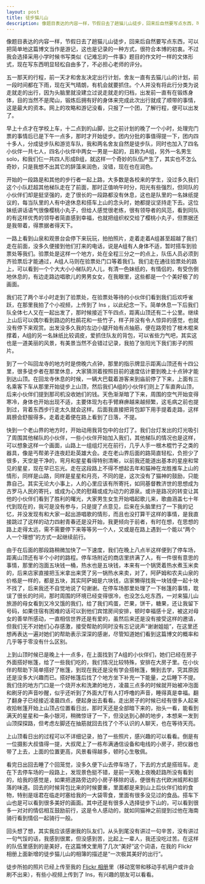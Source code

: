 ```yaml
---
layout: post
title: 徒步猫儿山
description: 像题目表达的内容一样，节假日去了趟猫儿山徒步，回来后自然要写点东西，可以把简单地这篇博文当作是游记，这也是记录的一种方式，很符合本博的初衷。不过我会选择采用小学时候书写类似《记难忘的一件事》题目的作文时一样的文体形式，现在写东西明显轻松自由多了，不必担心老师的评分。
---
```


像题目表达的内容一样，节假日去了趟猫儿山徒步，回来后自然要写点东西，可以把简单地这篇博文当作是游记，这也是记录的一种方式，很符合本博的初衷。不过我会选择采用小学时候书写类似《记难忘的一件事》题目的作文时一样的文体形式，现在写东西明显轻松自由多了，不必担心老师的评分。

五一那天的行程，前一天才和舍友决定出行计划，舍友一直有去猫儿山的计划，前一段时间都在下雨，现在天气晴朗，有机会就要抓住。个人并没有将此行分类为说走就走的出行，因为头脑里就没建立过说走就走的归档，出发前一直有在锻炼身体，目的当然不是爬山，锻炼后拥有好的身体来完成此次出行就成了顺带的事情，这是最大的资本。网上的攻略和游记没看，只报了一个团，了解行程，便可以出发了。

早上十点才在学校上车，十二点到的山脚，比之前计划的晚了一个小时，处理完门票的事情后已是下午一点多，那时才开始徒步。团内分批的事值得提一下，团内四十多人，分成徒步队和游览车队，我和两名舍友自然是徒步队，同时也加入了四名小伙伴一共七人，四名小伙伴中两女一男是一起的，且称为A组，另外一名男生solo，和我们仨一共四人形成B组，就这样一个奇妙的队伍产生了，其实也不怎么奇妙，只是我想不出其它的辞藻来润色，没错，现在也在润色。

开始的一段路是和其他的步行者一起上路，大多数是各校来的学生，没过多久我们这个小队赶超其他梯队走在了前面，那时正值响午时分，阳光有些强烈，但同队的小伙伴们却是挺坚强的，走了很长的一段路都没有休息，这也是队里的一名妹纸提议的，每当队里的人有中途休息和搭车上山的念头时，她都提议坚持走下去。这位妹纸讲话语气很像樱桃小丸子，但给人感觉很老练，很有领导者的风范，看到同队的有这样优秀的领导者简直感到幸福，也就把组织权交给了樱桃小丸子，但票据还是我带着，得票据者得天下。

一路上看到山泉和观景台会停下来玩玩，拍拍照片，走着走着A组甚至超越了我们走在前面，没多久便接到他们打来的电话，说是A组有人身体不适，暂时搭车到验票处等我们。验票处是这样一个地方，处在全程三分之一的点上，队伍人员必须到齐验票后才能通过，A组人马则在验票处门口等着我们。我们走在通往验票处的路上，可以看到一个个大大小小梯队的人儿，有清一色妹纸的，有情侣的，有受伤倒地休息的，有边走路边唱歌儿的男男女女，在我眼里，这些都是一个个美好极了的画面。

我们花了两个半小时走到了验票处，在验票处等待的小伙伴们看到我们后欢呼雀跃，在那里我拍了个小视频，上传到了 Ins ，以此纪念一下。简单休息一下后我们队全体七人又在一起出发了，那时候接近下午四点，距离山顶还有二十公里。继续上山后可以偶尔看到路边的杜鹃花和一些竹子，样子并没有令人惊异的感觉，也就没有停下来观赏。出发没多久我的左边小腿开始有点抽筋，便在路旁捡了根木棍来撑着，A组的另一名妹纸比较调皮，爱抓住队友的背包，可以省些力气吧，其实这也是一道美丽的风景，有美景当然不会错过记录，我拍了张阳光下我们影子的照片。

到了一个叫回龙寺的地方时是傍晚六点钟，那里的指示牌显示距离山顶还有十四公里，很多徒步者在那里休息，大家猜测着按照目前的速度估计要到晚上十点钟才能到达山顶。在回龙寺休息的时候，一辆大巴载着游客来到庙前停了下来，上面有三名乘客下车从那里开始徒步上山顶，然后我们A组的小伙伴们则上了车直奔山顶，后来小伙伴们提到那司机没收她们的钱。天色渐渐暗了下来，周围的空气开始变得寒冷，身体也开始出现不适，主要体现为右手臂麻痹越来越频繁，这毛病之前也提到过，背着东西步行走太久就会这样。后面我直接把背包卸下用手提着走路，这样肩膀会舒服得多。走着走着便在路上看到了日落，不提。

快到一个老山界的地方时，开始动用我背包中的台灯了。我们台灯发出的灯光吸引了周围其他梯队的小伙伴，一些小伙伴开始加入我们，其他梯队的情况也是这样，可以想象这样一个画面，山路上一组组灯光在前行，几乎人手一根木棍竹子之类的器具，像是丐帮弟子连夜赶赴英雄大会。走在老山界后面的路简直轻松，负担少了很多，天空是干净的，弯月和星星看得特别清晰，以前我还能道出基本的星座和常见的星星，现在早已忘光。走在这段路上不得不想起去年和猫神在龙胜推车上山的情形，同样是山路，同样是星星和月亮，不同的是，这次没有了猫神的鼓励，只能靠自己。其实无论大小事上，人的心里应该有所寄托，如同基督教济世的思想成为古罗马人民的寄托，或成为心灵的慰藉或成为动力的源泉。或许是路况的转变让其他的小伙伴们看到了胜利的曙光，大家男生女生开始唱起歌儿来，歌曲涵盖七十年代到现在的，我可是没有参与，只是提了点意见，后来在头脑里扫了一下我的记忆，并没发现有和大家一起出游唱歌的情形，而且也没打算干这样的事情，是我直接跳过了这样的动力四射青春还是没开始，我更倾向于前者，有时在想，在思想的路上走得太远，需不需要停下来等等另一个人，又或是在路上遇到一个能以“两个人一个理想”的方式一起继续前行。

由于在后面的那段路稍微加快了一下速度，我们在晚上八点半这样便到了停车场，距离山顶还有半个小时的路程。停车场附近的商店里挤满了人，有一件很有意思的事情，那里的泡面五块钱一桶，热水也是五块钱，本来有一个锅煲着热水煮玉米卖的，后来店家直接把玉米拿出来煲了另一锅热水来卖，对了，阿萨姆和农夫山泉的价格是一样的，都是五块，其实阿萨姆是六块钱，店家懒得找我一块钱便一起十块不找了，后来我还不自觉地说了句谢谢。在停车场那里处理了一下帐篷的事情，耽误了很长的时间，那时周围的环境已经变得很冷，也没怎么吃东西，一对来猫儿山旅游的母女看到又冷又饿的我们，给了我们鸡蛋，芒果，饼干，糖果，还让我留下号码，如果住宿有困难的话可以到他们宾馆房间安排，顿时幸福感十足，被这对母女的善举所感动，一直相信世界还是有爱的，虽然后来还是没有接受这样的邀请，但我们无不对她们心存感激，接受帮助的同时没有忘记说声“谢谢姐姐”，在这里还想再表达一遍对她们的帮助表示深深的感谢，尽管知道她们看到这篇博文的概率和几乎等于零没有什么区别。

上到山顶时候已是晚上十一点多，在上面找到了A组的小伙伴们，她们已经在房子外面搭好帐篷，给了一些我们吃的，我们情况比较特殊，安排在大房子里。在小伙伴的帮助下简单搭好了帐篷，到现在我还是没有学会搭帐篷，懒到去学，究其原因还是没多大兴趣而已。搭好帐篷后找了个地方坐下补充一下能量，之后睡下不提。我们住的地方门口是一个烧开水和洗漱的地方，凌晨三点多的时候就开始被冲泡面和刷牙的声音吵醒，似乎还听到了外面大厅有人打呼噜的声音，睡得真是幸福。翻了翻身子已经接近凌晨四点，便起身出去看看。走出房子的时候已经有很多人起来收拾帐篷开始上山顶占位置看日出，那时天还是全部暗下来的，抬头一看，能看到满天的星星和一条小银河，稍微惊讶了一下，但没达到心醉的地步，本想来一发到山顶探探路，但考虑左脚还在抽筋就回去找了个不认识的人聊天，也在等待天亮。

上山顶看日出的过程可以不详细记录，拍了一些照片，感兴趣的可以看看。倒是有一位摄影大叔值得一提，大叔爬上了一栋布满通信设备和电线的小房子，把仪器也带了上去，上面的位置更高，风景看得越多，顿时心生敬佩。

看完日出回去睡了个回笼觉，没多久便下山去停车场了，下去的方式是搭班车。走在下去停车场的一段路上，发现景色挺不错，是前一天晚上夜晚赶路所没有看到的，给我的感觉是，如果把道路旁边的小房子移除的话，便很有古代欧洲城邦和部落的味道。回去的时候背包比来的时候要重，里面都是来到山上后伙伴们给的食物，特别是瑶君在临走时塞给我的一大袋零食，里面有很多没见过的食品。搭车下山也是可以看到很多美好的画面。其中还是有很多人选择徒步下山的，可以看到很多一对对的情侣相互鼓励前行，这是令人感动的，就如同猫神之前提到过他在海南骑行看到情侣一起骑行一般。

回头想了想，其实我应该感谢我的队友们，从头到尾没有讲过一句辛苦，没有讲过一句气馁的话，我感到很累，但没感到苦，比起上一辈人，我还没吃过苦。在这样的队伍里感到的是美好，在这篇博文里用了几次“美好”这个词语，在我的 Flickr 相册上面新增的徒步猫儿山的相簿的描述是“一次极其美好的出行”。

徒步所拍的照片已经上传至我的 <a href="https://www.flickr.com/lattespirit/sets/" target="_blank">Flickr 相册</a>里（移动宽带和移动手机用户或许会刷不出来），有些小视频上传到了 Ins，有兴趣的朋友可以看看。

